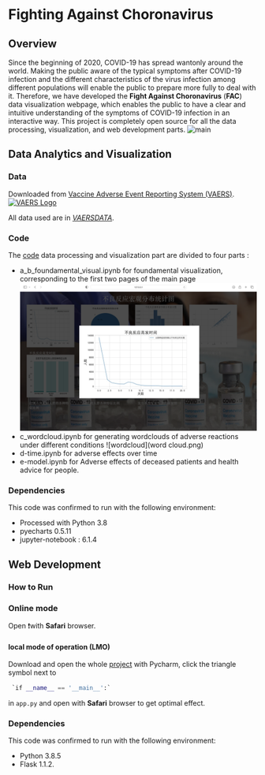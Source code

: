 # Fighting Against Choronavirus

## Overview

Since the beginning of 2020, COVID-19 has spread wantonly around the world. Making the public aware of the typical symptoms after COVID-19 infection and the different characteristics of the virus infection among different populations will enable the public to prepare more fully to deal with it. Therefore, we have developed the **Fight Against Choronavirus** (**FAC**) data visualization webpage, which enables the public to have a clear and intuitive understanding of the symptoms of COVID-19 infection in an interactive way. This project is completely open source for all the data processing, visualization, and web development parts.
![main](https://github.com/llxblhyvia/Fighting-Against-Choronavirus/blob/main/main.png)


## Data Analytics and Visualization

### Data

Downloaded from [Vaccine Adverse Event Reporting System (VAERS)](https://vaers.hhs.gov).[![VAERS Logo](https://vaers.hhs.gov/images/vaers-logo.png)](https://vaers.hhs.gov/index.html)

All data used are in [*VAERSDATA*](https://github.com/llxblhyvia/Fighting-Against-Choronavirus/tree/main/VAERSDATA).

### Code

The [code](https://github.com/llxblhyvia/Fighting-Against-Choronavirus/tree/main/FAC-CODE/FAC-data_visual) data processing and visualization part are divided to four parts : 

- a_b_foundamental_visual.ipynb for  foundamental visualization, corresponding to the first two pages of the main page
![time](https://github.com/llxblhyvia/Fighting-Against-Choronavirus/blob/main/time.png)
- c_wordcloud.ipynb for generating wordclouds of  adverse reactions under different conditions
![wordcloud](word cloud.png)
- d-time.ipynb for adverse effects over time
- e-model.ipynb for Adverse effects of deceased patients and health advice for people.

### Dependencies

This code was confirmed to run with the following environment:

- Processed with Python 3.8
- pyecharts 0.5.11
- jupyter-notebook : 6.1.4

## Web Development

### How to Run

### Online mode

Open ❗️with **Safari** browser.

#### local mode of operation (LMO)

Download and open the whole [project](https://github.com/llxblhyvia/Fighting-Against-Choronavirus/tree/main/FAC-CODE/FAC-web_dev) with Pycharm, click the triangle symbol next to

```python
 `if __name__ == '__main__':` 
```

in `app.py` and open with **Safari** browser to get optimal effect. 

### Dependencies

This code was confirmed to run with the following environment:

- Python 3.8.5
- Flask 1.1.2.
